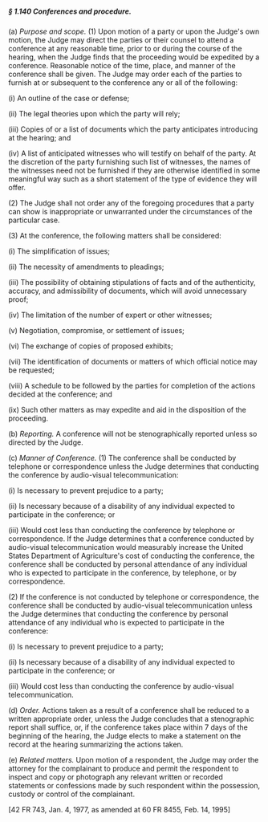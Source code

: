 ##### § 1.140 Conferences and procedure. #####

(a) *Purpose and scope.* (1) Upon motion of a party or upon the Judge's own motion, the Judge may direct the parties or their counsel to attend a conference at any reasonable time, prior to or during the course of the hearing, when the Judge finds that the proceeding would be expedited by a conference. Reasonable notice of the time, place, and manner of the conference shall be given. The Judge may order each of the parties to furnish at or subsequent to the conference any or all of the following:

(i) An outline of the case or defense;

(ii) The legal theories upon which the party will rely;

(iii) Copies of or a list of documents which the party anticipates introducing at the hearing; and

(iv) A list of anticipated witnesses who will testify on behalf of the party. At the discretion of the party furnishing such list of witnesses, the names of the witnesses need not be furnished if they are otherwise identified in some meaningful way such as a short statement of the type of evidence they will offer.

(2) The Judge shall not order any of the foregoing procedures that a party can show is inappropriate or unwarranted under the circumstances of the particular case.

(3) At the conference, the following matters shall be considered:

(i) The simplification of issues;

(ii) The necessity of amendments to pleadings;

(iii) The possibility of obtaining stipulations of facts and of the authenticity, accuracy, and admissibility of documents, which will avoid unnecessary proof;

(iv) The limitation of the number of expert or other witnesses;

(v) Negotiation, compromise, or settlement of issues;

(vi) The exchange of copies of proposed exhibits;

(vii) The identification of documents or matters of which official notice may be requested;

(viii) A schedule to be followed by the parties for completion of the actions decided at the conference; and

(ix) Such other matters as may expedite and aid in the disposition of the proceeding.

(b) *Reporting.* A conference will not be stenographically reported unless so directed by the Judge.

(c) *Manner of Conference.* (1) The conference shall be conducted by telephone or correspondence unless the Judge determines that conducting the conference by audio-visual telecommunication:

(i) Is necessary to prevent prejudice to a party;

(ii) Is necessary because of a disability of any individual expected to participate in the conference; or

(iii) Would cost less than conducting the conference by telephone or correspondence. If the Judge determines that a conference conducted by audio-visual telecommunication would measurably increase the United States Department of Agriculture's cost of conducting the conference, the conference shall be conducted by personal attendance of any individual who is expected to participate in the conference, by telephone, or by correspondence.

(2) If the conference is not conducted by telephone or correspondence, the conference shall be conducted by audio-visual telecommunication unless the Judge determines that conducting the conference by personal attendance of any individual who is expected to participate in the conference:

(i) Is necessary to prevent prejudice to a party;

(ii) Is necessary because of a disability of any individual expected to participate in the conference; or

(iii) Would cost less than conducting the conference by audio-visual telecommunication.

(d) *Order.* Actions taken as a result of a conference shall be reduced to a written appropriate order, unless the Judge concludes that a stenographic report shall suffice, or, if the conference takes place within 7 days of the beginning of the hearing, the Judge elects to make a statement on the record at the hearing summarizing the actions taken.

(e) *Related matters.* Upon motion of a respondent, the Judge may order the attorney for the complainant to produce and permit the respondent to inspect and copy or photograph any relevant written or recorded statements or confessions made by such respondent within the possession, custody or control of the complainant.

[42 FR 743, Jan. 4, 1977, as amended at 60 FR 8455, Feb. 14, 1995]